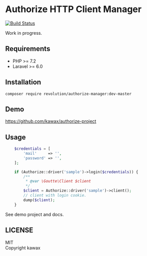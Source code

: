 # Authorize HTTP Client Manager
[![Build Status](https://travis-ci.org/kawax/authorize-manager.svg?branch=master)](https://travis-ci.org/kawax/authorize-manager)

Work in progress.

## Requirements
- PHP >= 7.2
- Laravel >= 6.0

## Installation

```
composer require revolution/authorize-manager:dev-master
```

## Demo
https://github.com/kawax/authorize-project

## Usage
```php
    $credentials = [
        'mail'     => '',
        'password' => '',
    ];

    if (Authorize::driver('sample')->login($credentials)) {
        /**
         * @var \Goutte\Client $client
         */
        $client = Authorize::driver('sample')->client();
        // client with login cookie.
        dump($client);
    }
```

See demo project and docs.

## LICENSE
MIT  
Copyright kawax
